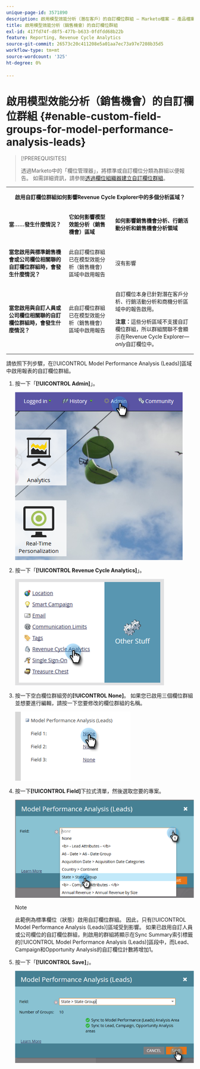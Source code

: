 ```yaml
---
unique-page-id: 3571890
description: 啟用模型效能分析（潛在客戶）的自訂欄位群組 — Marketo檔案 — 產品檔案
title: 啟用模型效能分析（銷售機會）的自訂欄位群組
exl-id: 417fd74f-d8f5-477b-b633-0fdfdd68b22b
feature: Reporting, Revenue Cycle Analytics
source-git-commit: 26573c20c411208e5a01aa7ec73a97e7208b35d5
workflow-type: tm+mt
source-wordcount: '325'
ht-degree: 0%

---
```


# 啟用模型效能分析（銷售機會）的自訂欄位群組 {#enable-custom-field-groups-for-model-performance-analysis-leads}

>[!PREREQUISITES]
>
>透過Marketo中的「欄位管理器」，將標準或自訂欄位分類為群組以便報告。 如需詳細資訊，請參閱[透過欄位組織器建立自訂欄位群組](/help/marketo/product-docs/reporting/revenue-cycle-analytics/revenue-tools/field-organizers/create-custom-field-groups-using-the-field-organizer.md)。

<table>
 <tbody>
  <tr>
   <td colspan="3" rowspan="1"><p align="center"><strong>啟用自訂欄位群組如何影響Revenue Cycle Explorer中的多個分析區域？</strong></p></td>
  </tr>
  <tr>
   <td colspan="1" rowspan="1"><p><strong>當……發生什麼情況？</strong></p></td>
   <td colspan="1" rowspan="1"><p><strong>它如何影響<span class="uicontrol">模型效能分析（銷售機會）</span>區域</strong></p></td>
   <td colspan="1" rowspan="1"><p><strong>如何影響銷售機會分析、行銷活動分析和銷售機會分析領域</strong></p></td>
  </tr>
  <tr>
   <td colspan="1" rowspan="1"><p><strong>當您啟用與標準銷售機會或公司欄位相關聯的自訂欄位群組時，會發生什麼情況？</strong></p></td>
   <td colspan="1" rowspan="1"><p>此自訂欄位群組已在<span class="uicontrol">模型效能分析（銷售機會）</span>區域中啟用報告</p></td>
   <td colspan="1" rowspan="1"><p>沒有影響</p></td>
  </tr>
  <tr>
   <td colspan="1" rowspan="1"><p><strong>當您啟用與自訂人員或公司欄位相關聯的自訂欄位群組時，會發生什麼情況？</strong></p></td>
   <td colspan="1" rowspan="1"><p>此自訂欄位群組已在<span class="uicontrol">模型效能分析（銷售機會）</span>區域中啟用報告</p></td>
   <td colspan="1" rowspan="1"><p>自訂欄位本身已針對潛在客戶分析、行銷活動分析和商機分析區域中的報告啟用。</p><p><strong>注意：</strong>這些分析區域不支援自訂欄位群組，所以群組關聯不會顯示在Revenue Cycle Explorer—<em>only</em>自訂欄位中。</p></td>
  </tr>
 </tbody>
</table>

請依照下列步驟，在[!UICONTROL Model Performance Analysis (Leads)]區域中啟用報表的自訂欄位群組。

1. 按一下「**[!UICONTROL Admin]**」。

   ![](assets/one-1.png)

1. 按一下「**[!UICONTROL Revenue Cycle Analytics]**」。

   ![](assets/two-1.png)

1. 按一下空白欄位群組旁的&#x200B;**[!UICONTROL None]**。 如果您已啟用三個欄位群組並想要進行編輯，請按一下您要修改的欄位群組的名稱。

   ![](assets/three.png)

1. 按一下&#x200B;**[!UICONTROL Field]**&#x200B;下拉式清單，然後選取您要的專案。

   ![](assets/four-1.png)

   >[!NOTE]
   >
   >此範例為標準欄位（狀態）啟用自訂欄位群組。 因此，只有[!UICONTROL Model Performance Analysis (Leads)]區域受到影響。 如果已啟用自訂人員或公司欄位的自訂欄位群組，則啟用的群組將顯示在Sync Summary索引標籤的[!UICONTROL Model Performance Analysis (Leads)]區段中，而Lead、Campaign和Opportunity Analysis的自訂欄位計數將增加1。

1. 按一下「**[!UICONTROL Save]**」。

   ![](assets/five-1.png)
